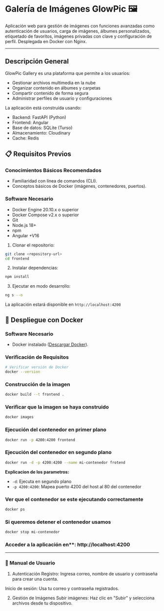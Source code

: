 # Galería de Imágenes GlowPic 🖼️

Aplicación web para gestión de imágenes con funciones avanzadas como autenticación de usuarios, carga de imágenes, álbumes personalizados, etiquetado de favoritos, imágenes privadas con clave y configuración de perfil. Desplegada en Docker con Nginx.

---

## Descripción General

GlowPic Gallery es una plataforma que permite a los usuarios:
- Gestionar archivos multimedia en la nube
- Organizar contenido en álbumes y carpetas
- Compartir contenido de forma segura
- Administrar perfiles de usuario y configuraciones

La aplicación está construida usando:
- Backend: FastAPI (Python)
- Frontend: Angular
- Base de datos: SQLite (Turso)
- Almacenamiento: Cloudinary
- Cache: Redis

## 📋 Requisitos Previos

### Conocimientos Básicos Recomendados
- Familiaridad con línea de comandos (CLI).
- Conceptos básicos de Docker (imágenes, contenedores, puertos).

### Software Necesario
- Docker Engine 20.10.x o superior
- Docker Compose v2.x o superior
- Git
- Node.js 18+
- npm
- Angular +V16

1. Clonar el repositorio:
```bash
git clone <repository-url>
cd frontend
```

2. Instalar dependencias:
```bash
npm install
```

3. Ejecutar en modo desarrollo:
```bash
ng s --o
```

La aplicación estará disponible en `http://localhost:4200`

## 🐳 Despliegue con Docker

### Software Necesario
- Docker instalado ([Descargar Docker](https://www.docker.com/get-started)).

### Verificación de Requisitos
```bash
# Verificar versión de Docker
docker --version
```

### Construcción de la imagen

```bash
docker build --t frontend .
```

### Verificar que la imagen se haya construido
```bash
docker images
```

### Ejecución del contenedor en primer plano

```bash
docker run -p 4200:4200 frontend
```

### Ejecución del contenedor en segundo plano

```bash
docker run -d -p 4200:4200 --name mi-contenedor frotend
```

**Explicacion de los parametros:**
- `-d`: Ejecuta en segundo plano
- `-p 4200:4200`: Mapea puerto 4200 del host al 80 del contenedor


### Ver que el contenedor se este ejecutando correctamente
```bash
docker ps
```


### Si queremos detener el contenedor usamos
```bash
docker stop mi-contenedor
```

### Acceder a la aplicación en**: http://localhost:4200 

---

### 📖 Manual de Usuario
1. Autenticación
Registro:
Ingresa correo, nombre de usuario y contraseña para crear una cuenta.

Inicio de sesión:
Usa tu correo y contraseña registrados.

2. Gestión de Imágenes
Subir imágenes:
Haz clic en "Subir" y selecciona archivos desde tu dispositivo.




